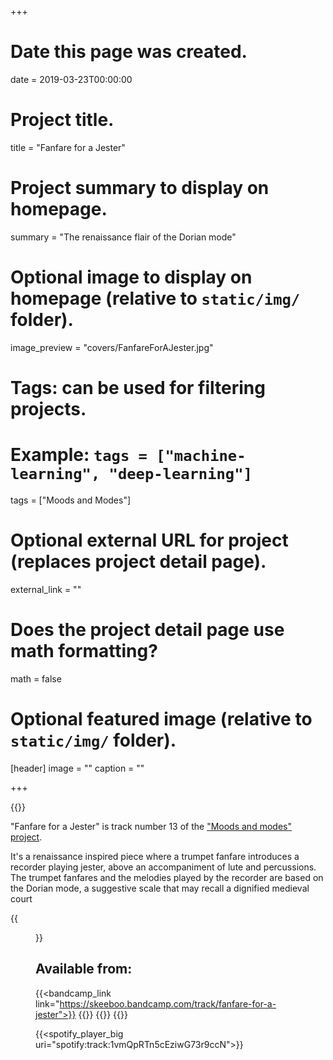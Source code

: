 +++
# Date this page was created.
date = 2019-03-23T00:00:00

# Project title.
title = "Fanfare for a Jester"

# Project summary to display on homepage.
summary = "The renaissance flair of the Dorian mode"

# Optional image to display on homepage (relative to `static/img/` folder).
image_preview = "covers/FanfareForAJester.jpg"

# Tags: can be used for filtering projects.
# Example: `tags = ["machine-learning", "deep-learning"]`
tags = ["Moods and Modes"]

# Optional external URL for project (replaces project detail page).
external_link = ""

# Does the project detail page use math formatting?
math = false

# Optional featured image (relative to `static/img/` folder).
[header]
image = ""
caption = ""

+++

{{<bandcamp title="Fanfare for a Jester" track="3310948898" link="https://skeeboo.bandcamp.com/track/fanfare-for-a-jester">}}

"Fanfare for a Jester" is track number 13 of the ["Moods and modes" project](/post/moods_and_modes). 

It's a renaissance inspired piece where a trumpet fanfare introduces a recorder playing jester, above an accompaniment of lute and percussions. 
The trumpet fanfares and the melodies played by the recorder are based on the Dorian mode, a suggestive scale that may recall a dignified medieval court

{{<figure src="/img/covers/FanfareForAJester.jpg" width="320" link="https://distrokid.com/hyperfollow/skeeboo/fanfare-for-a-jester" target="_blank">}}

## Available from:

{{<bandcamp_link link="https://skeeboo.bandcamp.com/track/fanfare-for-a-jester">}}
{{<itunes link="https://itunes.apple.com/us/album/fanfare-for-a-jester-single/1456078883">}}
{{<spotify link="https://open.spotify.com/track/1vmQpRTn5cEziwG73r9ccN?si=Omhv9ubVSxWq91YQPTGxVQ">}}
{{<deezer link="https://www.deezer.com/album/90203112">}}

{{<spotify_player_big uri="spotify:track:1vmQpRTn5cEziwG73r9ccN">}}


